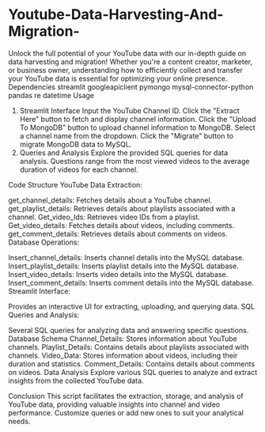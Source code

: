# Youtube-Data-Harvesting-And-Migration-
Unlock the full potential of your YouTube data with our in-depth guide on data harvesting and migration! Whether you're a content creator, marketer, or business owner, understanding how to efficiently collect and transfer your YouTube data is essential for optimizing your online presence.
Dependencies
streamlit
googleapiclient
pymongo
mysql-connector-python
pandas
re
datetime
Usage
1. Streamlit Interface
Input the YouTube Channel ID.
Click the "Extract Here" button to fetch and display channel information.
Click the "Upload To MongoDB" button to upload channel information to MongoDB.
Select a channel name from the dropdown.
Click the "Migrate" button to migrate MongoDB data to MySQL.
2. Queries and Analysis
Explore the provided SQL queries for data analysis. Questions range from the most viewed videos to the average duration of videos for each channel.

Code Structure
YouTube Data Extraction:

get_channel_details: Fetches details about a YouTube channel.
get_playlist_details: Retrieves details about playlists associated with a channel.
Get_video_Ids: Retrieves video IDs from a playlist.
Get_video_details: Fetches details about videos, including comments.
get_comment_details: Retrieves details about comments on videos.
Database Operations:

Insert_channel_details: Inserts channel details into the MySQL database.
Insert_playlist_details: Inserts playlist details into the MySQL database.
Insert_video_details: Inserts video details into the MySQL database.
Insert_comment_details: Inserts comment details into the MySQL database.
Streamlit Interface:

Provides an interactive UI for extracting, uploading, and querying data.
SQL Queries and Analysis:

Several SQL queries for analyzing data and answering specific questions.
Database Schema
Channel_Details: Stores information about YouTube channels.
Playlist_Details: Contains details about playlists associated with channels.
Video_Data: Stores information about videos, including their duration and statistics.
Comment_Details: Contains details about comments on videos.
Data Analysis
Explore various SQL queries to analyze and extract insights from the collected YouTube data.

Conclusion
This script facilitates the extraction, storage, and analysis of YouTube data, providing valuable insights into channel and video performance. Customize queries or add new ones to suit your analytical needs.
 
